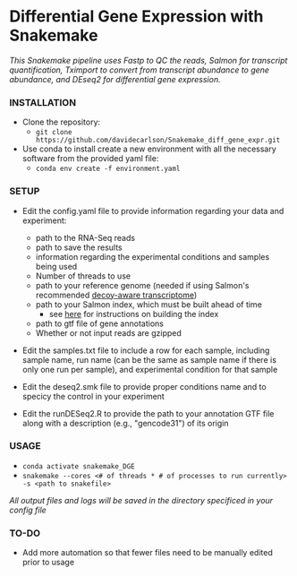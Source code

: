 # Differential Gene Expression with Snakemake


*This Snakemake pipeline uses Fastp to QC the reads, Salmon for transcript quantification, Tximport to convert from transcript abundance to gene abundance, and DEseq2 for differential gene expression.* 

### INSTALLATION
* Clone the repository:
  * `git clone https://github.com/davidecarlson/Snakemake_diff_gene_expr.git`
* Use conda to install create a new environment with all the necessary software from the provided yaml file:
  * `conda env create -f environment.yaml`
  
### SETUP
  
  * Edit the config.yaml file to provide information regarding your data and experiment:
    * path to the RNA-Seq reads
    * path to save the results
    * information regarding the experimental conditions and samples being used
    * Number of threads to use
    * path to your reference genome (needed if using Salmon's recommended [decoy-aware transcriptome](https://salmon.readthedocs.io/en/latest/salmon.html#preparing-transcriptome-indices-mapping-based-mode))
    * path to your Salmon index, which must be built ahead of time
        * see [here](https://salmon.readthedocs.io/en/latest/salmon.html#preparing-transcriptome-indices-mapping-based-mode) for instructions on building the index
    * path to gtf file of gene annotations
    * Whether or not input reads are gzipped
    
   * Edit the samples.txt file to include a row for each sample, including sample name, run name (can be the same as sample name if there is only one run per sample), and experimental condition for that sample
   
   * Edit the deseq2.smk file to provide proper conditions name and to specicy the control in your experiment
   * Edit the runDESeq2.R to provide the path to your annotation GTF file along with a description (e.g., "gencode31") of its origin
   
### USAGE
  * `conda activate snakemake_DGE`
  * `snakemake --cores <# of threads * # of processes to run currently> -s <path to snakefile>`

  *All output files and logs will be saved in the directory specificed in your config file*
    
### TO-DO
  * Add more automation so that fewer files need to be manually edited prior to usage
